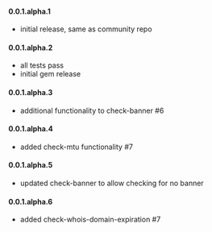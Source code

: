 #### 0.0.1.alpha.1

* initial release, same as community repo

#### 0.0.1.alpha.2

* all tests pass
* initial gem release

#### 0.0.1.alpha.3

* additional functionality to check-banner #6

#### 0.0.1.alpha.4

* added check-mtu functionality #7

#### 0.0.1.alpha.5

* updated check-banner to allow checking for no banner

#### 0.0.1.alpha.6

* added check-whois-domain-expiration #7
